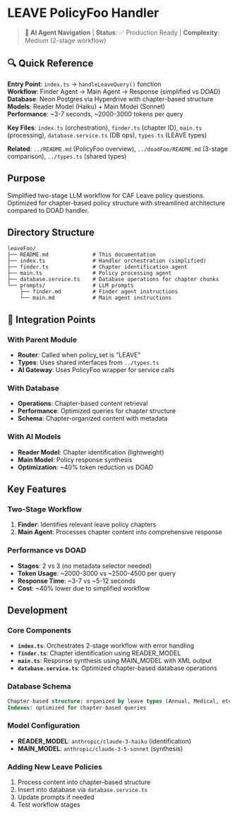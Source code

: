 # LEAVE PolicyFoo Handler

> **🤖 AI Agent Navigation** | **Status**: ✅ Production Ready | **Complexity**: Medium (2-stage workflow)

## 🔍 Quick Reference

**Entry Point**: `index.ts` → `handleLeaveQuery()` function  
**Workflow**: Finder Agent → Main Agent → Response (simplified vs DOAD)  
**Database**: Neon Postgres via Hyperdrive with chapter-based structure  
**Models**: Reader Model (Haiku) + Main Model (Sonnet)  
**Performance**: ~3-7 seconds, ~2000-3000 tokens per query

**Key Files**: `index.ts` (orchestration), `finder.ts` (chapter ID), `main.ts` (processing), `database.service.ts` (DB ops), `types.ts` (LEAVE types)

**Related**: `../README.md` (PolicyFoo overview), `../doadFoo/README.md` (3-stage comparison), `../types.ts` (shared types)

## Purpose

Simplified two-stage LLM workflow for CAF Leave policy questions. Optimized for chapter-based policy structure with streamlined architecture compared to DOAD handler.

## Directory Structure

```
leaveFoo/
├── README.md              # This documentation
├── index.ts               # Handler orchestration (simplified)
├── finder.ts              # Chapter identification agent
├── main.ts                # Policy processing agent
├── database.service.ts    # Database operations for chapter chunks
└── prompts/               # LLM prompts
    ├── finder.md          # Finder agent instructions
    └── main.md            # Main agent instructions
```

## 🔄 Integration Points

### With Parent Module

- **Router**: Called when policy_set is "LEAVE"
- **Types**: Uses shared interfaces from `../types.ts`
- **AI Gateway**: Uses PolicyFoo wrapper for service calls

### With Database

- **Operations**: Chapter-based content retrieval
- **Performance**: Optimized queries for chapter structure
- **Schema**: Chapter-organized content with metadata

### With AI Models

- **Reader Model**: Chapter identification (lightweight)
- **Main Model**: Policy response synthesis
- **Optimization**: ~40% token reduction vs DOAD

## Key Features

### Two-Stage Workflow

1. **Finder**: Identifies relevant leave policy chapters
2. **Main Agent**: Processes chapter content into comprehensive response

### Performance vs DOAD

- **Stages**: 2 vs 3 (no metadata selector needed)
- **Token Usage**: ~2000-3000 vs ~2500-4500 per query
- **Response Time**: ~3-7 vs ~5-12 seconds
- **Cost**: ~40% lower due to simplified workflow

## Development

### Core Components

- **`index.ts`**: Orchestrates 2-stage workflow with error handling
- **`finder.ts`**: Chapter identification using READER_MODEL
- **`main.ts`**: Response synthesis using MAIN_MODEL with XML output
- **`database.service.ts`**: Optimized chapter-based database operations

### Database Schema

```sql
Chapter-based structure: organized by leave types (Annual, Medical, etc.)
Indexes: optimized for chapter-based queries
```

### Model Configuration

- **READER_MODEL**: `anthropic/claude-3-haiku` (identification)
- **MAIN_MODEL**: `anthropic/claude-3-5-sonnet` (synthesis)

### Adding New Leave Policies

1. Process content into chapter-based structure
2. Insert into database via `database.service.ts`
3. Update prompts if needed
4. Test workflow stages
